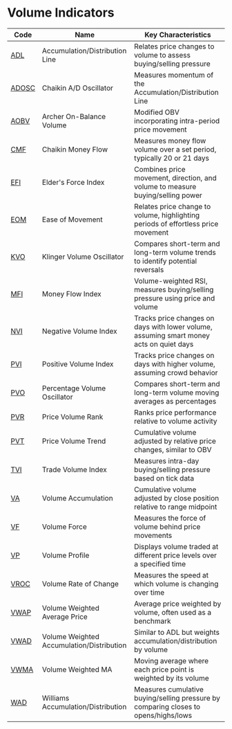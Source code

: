 # Volume Indicators

| Code | Name | Key Characteristics |
| ------------ | --------------------------------------- | -------------------------------------------------------------------------------- |
| [ADL](/indicators/volume/adl.md) | Accumulation/Distribution Line | Relates price changes to volume to assess buying/selling pressure |
| [ADOSC](/indicators/volume/adosc.md) | Chaikin A/D Oscillator | Measures momentum of the Accumulation/Distribution Line |
| [AOBV](/indicators/volume/aobv.md) | Archer On-Balance Volume | Modified OBV incorporating intra-period price movement |
| [CMF](/indicators/volume/cmf.md) | Chaikin Money Flow | Measures money flow volume over a set period, typically 20 or 21 days |
| [EFI](/indicators/volume/efi.md) | Elder's Force Index | Combines price movement, direction, and volume to measure buying/selling power |
| [EOM](/indicators/volume/eom.md) | Ease of Movement | Relates price change to volume, highlighting periods of effortless price movement |
| [KVO](/indicators/volume/kvo.md) | Klinger Volume Oscillator | Compares short-term and long-term volume trends to identify potential reversals |
| [MFI](/indicators/volume/mfi.md) | Money Flow Index | Volume-weighted RSI, measures buying/selling pressure using price and volume |
| [NVI](/indicators/volume/nvi.md) | Negative Volume Index | Tracks price changes on days with lower volume, assuming smart money acts on quiet days |
| [PVI](/indicators/volume/pvi.md) | Positive Volume Index | Tracks price changes on days with higher volume, assuming crowd behavior |
| [PVO](/indicators/volume/pvo.md) | Percentage Volume Oscillator | Compares short-term and long-term volume moving averages as percentages |
| [PVR](/indicators/volume/pvr.md) | Price Volume Rank | Ranks price performance relative to volume activity |
| [PVT](/indicators/volume/pvt.md) | Price Volume Trend | Cumulative volume adjusted by relative price changes, similar to OBV |
| [TVI](/indicators/volume/tvi.md) | Trade Volume Index | Measures intra-day buying/selling pressure based on tick data |
| [VA](/indicators/volume/va.md) | Volume Accumulation | Cumulative volume adjusted by close position relative to range midpoint |
| [VF](/indicators/volume/vf.md) | Volume Force | Measures the force of volume behind price movements |
| [VP](/indicators/volume/vp.md) | Volume Profile | Displays volume traded at different price levels over a specified time |
| [VROC](/indicators/volume/vroc.md) | Volume Rate of Change | Measures the speed at which volume is changing over time |
| [VWAP](/indicators/volume/vwap.md) | Volume Weighted Average Price | Average price weighted by volume, often used as a benchmark |
| [VWAD](/indicators/volume/vwad.md) | Volume Weighted Accumulation/Distribution | Similar to ADL but weights accumulation/distribution by volume |
| [VWMA](/indicators/volume/vwma.md) | Volume Weighted MA | Moving average where each price point is weighted by its volume |
| [WAD](/indicators/volume/wad.md) | Williams Accumulation/Distribution | Measures cumulative buying/selling pressure by comparing closes to opens/highs/lows |
